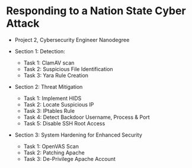 # Responding to a Nation State Cyber Attack
- Project 2, Cybersecurity Engineer Nanodegree

- Section 1: Detection: 
  - Task 1: ClamAV scan
  - Task 2: Suspicious File Identification
  - Task 3: Yara Rule Creation
  
- Section 2: Threat Mitigation
  - Task 1: Implement HIDS
  - Task 2: Locate Suspicious IP
  - Task 3: IPtables Rule
  - Task 4: Detect Backdoor Username, Process & Port
  - Task 5: Disable SSH Root Access
  
 - Section 3: System Hardening for Enhanced Security
   - Task 1: OpenVAS Scan
   - Task 2: Patching Apache
   - Task 3: De-Privilege Apache Account
 

